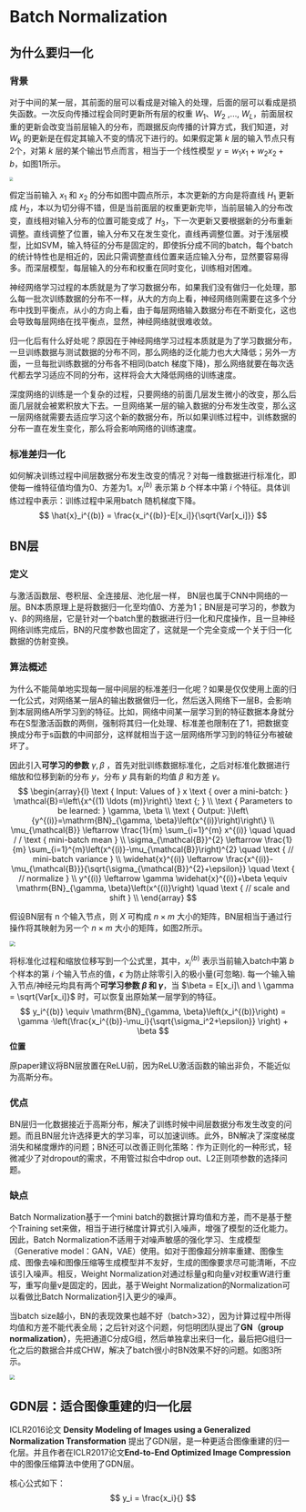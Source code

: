 # Batch Normalization



## 为什么要归一化

### 背景

对于中间的某一层，其前面的层可以看成是对输入的处理，后面的层可以看成是损失函数。一次反向传播过程会同时更新所有层的权重 $W_1$、$W_2$ ,..., $W_L$，前面层权重的更新会改变当前层输入的分布，而跟据反向传播的计算方式，我们知道，对 $W_k$ 的更新是在假定其输入不变的情况下进行的。如果假定第 $k$ 层的输入节点只有2个，对第 $k$ 层的某个输出节点而言，相当于一个线性模型 $y=w_1x_1+w_2x_2+b$，如图1所示。

<img src="https://img-blog.csdnimg.cn/20200429181244580.png?x-oss-process=image/watermark,type_ZmFuZ3poZW5naGVpdGk,shadow_10,text_aHR0cHM6Ly9ibG9nLmNzZG4ubmV0L3dlaXhpbl80NDAyMzY1OA==,size_16,color_FFFFFF,t_70" style="zoom:40%;" />

假定当前输入 $x_1$ 和 $x_2$ 的分布如图中圆点所示，本次更新的方向是将直线 $H_1$ 更新成 $H_2$，本以为切分得不错，但是当前面层的权重更新完毕，当前层输入的分布改变，直线相对输入分布的位置可能变成了 $H_3$，下一次更新又要根据新的分布重新调整。直线调整了位置，输入分布又在发生变化，直线再调整位置。对于浅层模型，比如SVM，输入特征的分布是固定的，即使拆分成不同的batch，每个batch的统计特性也是相近的，因此只需调整直线位置来适应输入分布，显然要容易得多。而深层模型，每层输入的分布和权重在同时变化，训练相对困难。

神经网络学习过程的本质就是为了学习数据分布，如果我们没有做归一化处理，那么每一批次训练数据的分布不一样，从大的方向上看，神经网络则需要在这多个分布中找到平衡点，从小的方向上看，由于每层网络输入数据分布在不断变化，这也会导致每层网络在找平衡点，显然，神经网络就很难收敛。

归一化后有什么好处呢？原因在于神经网络学习过程本质就是为了学习数据分布，一旦训练数据与测试数据的分布不同，那么网络的泛化能力也大大降低；另外一方面，一旦每批训练数据的分布各不相同(batch 梯度下降)，那么网络就要在每次迭代都去学习适应不同的分布，这样将会大大降低网络的训练速度。

深度网络的训练是一个复杂的过程，只要网络的前面几层发生微小的改变，那么后面几层就会被累积放大下去。一旦网络某一层的输入数据的分布发生改变，那么这一层网络就需要去适应学习这个新的数据分布，所以如果训练过程中，训练数据的分布一直在发生变化，那么将会影响网络的训练速度。

### 标准差归一化

如何解决训练过程中间层数据分布发生改变的情况？对每一维数据进行标准化，即使每一维特征值均值为0、方差为1。$x_i^{(b)}$ 表示第 $b$ 个样本中第 $i$ 个特征。具体训练过程中表示：训练过程中采用batch 随机梯度下降。
$$
\hat{x}_i^{(b)} = \frac{x_i^{(b)}-E[x_i]}{\sqrt{Var[x_i]}}
$$

## BN层

### 定义

与激活函数层、卷积层、全连接层、池化层一样， BN层也属于CNN中网络的一层。BN本质原理上是将数据归一化至均值0、方差为1；BN层是可学习的，参数为γ、β的网络层，它是针对一个batch里的数据进行归一化和尺度操作，且一旦神经网络训练完成后，BN的尺度参数也固定了，这就是一个完全变成一个关于归一化数据的仿射变换。


### 算法概述

为什么不能简单地实现每一层中间层的标准差归一化呢？如果是仅仅使用上面的归一化公式，对网络某一层A的输出数据做归一化，然后送入网络下一层B，会影响到本层网络A所学习到的特征。比如，网络中间某一层学习到的特征数据本身就分布在S型激活函数的两侧，强制将其归一化处理、标准差也限制在了1，把数据变换成分布于s函数的中间部分，这样就相当于这一层网络所学习到的特征分布被破坏了。

因此引入**可学习的参数** $\gamma,\beta$ ，首先对批训练数据标准化，之后对标准化数据进行缩放和位移到新的分布 $y$，分布 $y$ 具有新的均值 $\beta$ 和方差 $\gamma$。
$$
\begin{array}{l}
\text { Input: Values of } x \text { over a mini-batch: } \mathcal{B}=\left\{x^{(1) \ldots (m)}\right\} \text {; } \\
\text { Parameters to be learned: } \gamma, \beta \\
\text { Output: }\left\{y^{(i)}=\mathrm{BN}_{\gamma, \beta}\left(x^{(i)}\right)\right\} \\
\mu_{\mathcal{B}} \leftarrow \frac{1}{m} \sum_{i=1}^{m} x^{(i)} \quad \quad / / \text { mini-batch mean } \\
\sigma_{\mathcal{B}}^{2} \leftarrow \frac{1}{m} \sum_{i=1}^{m}\left(x^{(i)}-\mu_{\mathcal{B}}\right)^{2} \quad \text { // mini-batch variance } \\
\widehat{x}^{(i)} \leftarrow \frac{x^{(i)}-\mu_{\mathcal{B}}}{\sqrt{\sigma_{\mathcal{B}}^{2}+\epsilon}} \quad \text { // normalize } \\
y^{(i)} \leftarrow \gamma \widehat{x}^{(i)}+\beta \equiv \mathrm{BN}_{\gamma, \beta}\left(x^{(i)}\right) \quad \text { // scale and shift } \\
\end{array}
$$

假设BN层有 n 个输入节点，则 $X$ 可构成 $n\times m$ 大小的矩阵，BN层相当于通过行操作将其映射为另一个 $n\times m$ 大小的矩阵，如图2所示。

<img src="https://img-blog.csdnimg.cn/20200429181926282.png?x-oss-process=image/watermark,type_ZmFuZ3poZW5naGVpdGk,shadow_10,text_aHR0cHM6Ly9ibG9nLmNzZG4ubmV0L3dlaXhpbl80NDAyMzY1OA==,size_16,color_FFFFFF,t_70" style="zoom:60%;" />

将标准化过程和缩放位移写到一个公式里，其中，$x_i^{(b)}$ 表示当前输入batch中第 $b$ 个样本的第 $i$ 个输入节点的值，$\epsilon$ 为防止除零引入的极小量(可忽略). 每一个输入输入节点/神经元均具有两个**可学习参数 $\beta$ 和 $\gamma$**，当 $\beta = E[x_i]\ and \ \gamma = \sqrt{Var[x_i]}$ 时，可以恢复出原始某一层学到的特征。
$$
y_i^{(b)}  \equiv \mathrm{BN}_{\gamma, \beta}\left(x_i^{(b)}\right) = \gamma ·\left(\frac{x_i^{(b)}-\mu_i}{\sqrt{\sigma_i^2+\epsilon}} \right) + \beta
$$
**位置**

原paper建议将BN层放置在ReLU前，因为ReLU激活函数的输出非负，不能近似为高斯分布。

### 优点

BN层归一化数据接近于高斯分布，解决了训练时候中间层数据分布发生改变的问题。而且BN层允许选择更大的学习率，可以加速训练。此外，BN解决了深度梯度消失和梯度爆炸的问题；BN还可以改善正则化策略：作为正则化的一种形式，轻微减少了对dropout的需求，不用管过拟合中drop out、L2正则项参数的选择问题。
### 缺点

Batch Normalization基于一个mini batch的数据计算均值和方差，而不是基于整个Training set来做，相当于进行梯度计算式引入噪声，增强了模型的泛化能力。因此，Batch Normalization不适用于对噪声敏感的强化学习、生成模型（Generative model：GAN，VAE）使用。如对于图像超分辨率重建、图像生成、图像去噪和图像压缩等生成模型并不友好，生成的图像要求尽可能清晰，不应该引入噪声。相反，Weight Normalization对通过标量g和向量v对权重W进行重写，重写向量v是固定的，因此，基于Weight Normalization的Normalization可以看做比Batch Normalization引入更少的噪声。

当batch size越小，BN的表现效果也越不好（batch>32），因为计算过程中所得均值和方差不能代表全局；之后针对这个问题，何恺明团队提出了**GN（group normalization）**，先把通道C分成G组，然后单独拿出来归一化，最后把G组归一化之后的数据合并成CHW，解决了batch很小时BN效果不好的问题。如图3所示。

<img src="https://img-blog.csdnimg.cn/878bae1c5db0415ea1ef83b0f82729d7.png" style="zoom:55%;" />

## GDN层：适合图像重建的归一化层

ICLR2016论文 **Density Modeling of Images using a Generalized Normalization Transformation** 提出了GDN层，是一种更适合图像重建的归一化层。并且作者在ICLR2017论文**End-to-End Optimized Image Compression** 中的图像压缩算法中使用了GDN层。

核心公式如下：
$$
y_i = \frac{x_i}{}
$$
